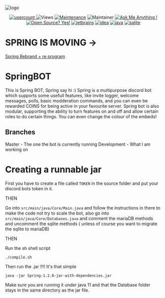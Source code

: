 ![logo](https://imgur.com/q2Y6QEw.jpg)

<div align="center">

[server-invite]: https://discord.gg/65mmyX8QEn
[usercount]: https://canary.discord.com/api/guilds/867101984888061952/widget.png
[viewcounter]: https://hitcounter.pythonanywhere.com/count/tag.svg?url=https://github.com/4l3xh4n53n/SpringBOT
[jetbrains-badge]: https://img.shields.io/badge/Powered%20by%20JetBrains-gray.svg?logo=webstorm
[jetbrains-url]: https://www.jetbrains.com/?from=switchblade/
[idea-url]: https://www.jetbrains.com/idea/download/#section=windows
[java-url]: https://www.java.com/en/
[sqlite-url]: https://www.sqlite.org/index.html

[ ![usercount][] ][server-invite]
![Views][viewcounter]
[![Maintenance](https://img.shields.io/badge/Maintained%3F-yes-green.svg)](https://GitHub.com/4l3xh4n53n/SpringBOT/graphs/commit-activity)
![Maintainer](https://img.shields.io/badge/maintainer-4l3xh4n53n-blue)
[![Ask Me Anything !](https://img.shields.io/badge/Ask%20me-anything-1abc9c.svg)][server-invite]
[![Open Source? Yes!](https://badgen.net/badge/Open%20Source%20%3F/Yes%21/blue?icon=github)](https://github.com/Naereen/badges/)
[![jetbrains][jetbrains-badge]][jetbrains-url]
[![idea](https://img.shields.io/badge/IntelliJIDEA-000000.svg?style=for-the-badge&logo=intellij-idea&logoColor=white)][idea-url]
[![java](https://img.shields.io/badge/Java-ED8B00?style=for-the-badge&logo=java&logoColor=white)][java-url]
[![sqlite](https://img.shields.io/badge/SQLite-07405E?style=for-the-badge&logo=sqlite&logoColor=white)][sqlite-url]
</div>

# SPRING IS MOVING -> 

[Spring Rebrand + re program](https://github.com/4l3xh4n53n/Oregano)

# SpringBOT
This is Spring BOT, Spring say hi :) Spring is a multipurpose discord bot which supports some usefull features, like invite logger, welcome messages, polls, basic modderation commands, and you can even be rewarded COINS for being active in your favourite server.
Spring bot is also modular, supporting the ability to turn features on and off and allow certain roles to do certain things. You can even change the colour of the embeds!

## Branches
Master - The one the bot is currently running
Development - What I am working on

# Creating a runnable jar

First you have to create a file called `TOKEN` in the source folder and put your discord bots token in it.

THEN

Go into `src/main/java/Core/Main.java` and follow the instructions in there to make the code not try to scale the bot,
also go into `src/main/java/Core/Databases.java` and comment the mariaDB methods and uncomment the sqlite methods ( unless of course you want to migrate the sqlite to mariaDB)

THEN

Run the sh shell script
```
./compile.sh
```
Then run the .jar !!!! It's that simple
```
java -jar Spring-1.2.0-jar-with-dependencies.jar
```
Make sure you are running it under java 11 and that the Database folder stays in the same directory as the jar file.
